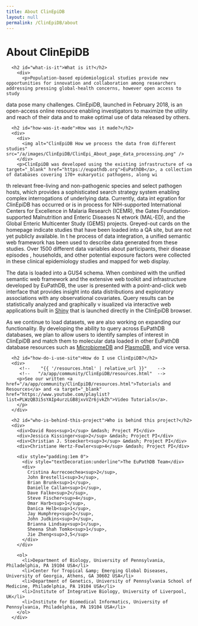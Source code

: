 ```yaml
---
title: About ClinEpiDB
layout: null
permalink: /ClinEpiDB/about
---
```


<div id="about">
      <h1>About ClinEpiDB</h1>

      <h2 id="what-is-it">What is it?</h2>
        <div>
          <p>Population-based epidemiological studies provide new opportunities for innovation and collaboration among researchers addressing pressing global-health concerns, however open access to study
 data pose many challenges. ClinEpiDB, launched in February 2018, is an open-access online resource enabling investigators to maximize the utility and reach of their data and to make optimal use of data 
released by others.
          </p>
        </div>

      <h2 id="how-was-it-made">How was it made?</h2>
      <div>
        <div>
          <img alt="ClinEpiDB How we process the data from different studies" src="/a/images/ClinEpiDB/ClinEpi_About_page_data_processing.png" />
        </div>
        <p>ClinEpiDB was developed using the existing infrastructure of <a target="_blank" href="https://eupathdb.org">EuPathDB</a>, a collection of databases covering 170+ eukaryotic pathogens, along wi
th relevant free-living and non-pathogenic species and select pathogen hosts, which provides a sophisticated search strategy system enabling complex interrogations of underlying data. Currently, data int
egration for ClinEpiDB has occurred or is in process for NIH-supported International Centers for Excellence in Malaria Research (ICEMR), the Gates Foundation-supported Malnutrition and Enteric Diseases N
etwork (MAL-ED), and the Global Enteric Multicenter Study (GEMS) projects. Greyed-out cards on the homepage indicate studies that have been loaded into a QA site, but are not yet publicly available. In t
he process of data integration, a unified semantic web framework has been used to describe data generated from these studies. Over 1500 different data variables about participants, their disease episodes
, households, and other potential exposure factors were collected in these clinical epidemiology studies and mapped for web display.
        </p>
        <p>The data is loaded into a GUS4 schema. When combined with the unified semantic web framework and the extensive web toolkit and infrastructure developed by EuPathDB, the user is presented with 
a point-and-click web interface that provides insight into data distributions and exploratory associations with any observational covariates. Query results can be statistically analyzed and graphically v
isualized via interactive web applications built in <a target="_blank" href="https://shiny.rstudio.com">Shiny</a> that is launched directly in the ClinEpiDB browser.
        </p>
        <p>As we continue to load datasets, we are also working on expanding our functionality. By developing the ability to query across EuPathDB databases, we plan to allow users to identify samples of
 interest in ClinEpiDB and match them to molecular data loaded in other EuPathDB database resources such as <a target="_blank" href="http://microbiomedb.org">MicrobiomeDB</a> and <a target="_blank" href=
"http://plasmodb.org">PlasmoDB</a>, and vice versa.
        </p>
      </div>

      <h2 id="how-do-i-use-site">How do I use ClinEpiDB?</h2>
      <div>
         <!--    "{{ '/resources.html' | relative_url }}"    -->
         <!--   "/a/app/community/ClinEpiDB/resources.html"  -->
        <p>See our written <a href="/a/app/community/ClinEpiDB/resources.html">Tutorials and Resources</a> and <a target="_blank" href="https://www.youtube.com/playlist?list=PLWzQB3i5sYAIp4urzLGB8jxvVZr6jvkZh">Video Tutorials</a>.
        </p>
      </div>

      <h2 id="who-is-behind-this-project">Who is behind this project?</h2>
      <div>
        <div>David Roos<sup>1</sup> &mdash; Project PI</div>
        <div>Jessica Kissinger<sup>2</sup> &mdash; Project PI</div>
        <div>Christian J. Stoeckert<sup>3</sup> &mdash; Project PI</div>
        <div>Christiane Hertz-Fowler<sup>4</sup> &mdash; Project PI</div>

        <div style="padding:1em 0">
          <div style="textDecoration:underline">The EuPathDB Team</div>
          <div>
            Cristina Aurrecoechea<sup>2</sup>,
            John Brestelli<sup>3</sup>,
            Brian Brunk<sup>1</sup>,
            Danielle Callan<sup>1</sup>,
            Dave Falke<sup>2</sup>,
            Steve Fischer<sup>4</sup>,
            Omar Harb<sup>1</sup>,
            Danica Helb<sup>1</sup>,
            Jay Humphrey<sup>2</sup>,
            John Judkins<sup>3</sup>,
            Brianna Lindsay<sup>1</sup>,
            Sheena Shah Tomko<sup>1</sup>,
            Jie Zheng<sup>3,5</sup>
          </div>
        </div>

        <ol>
          <li>Department of Biology, University of Pennsylvania, Philadelphia, PA 19104 USA</li>
          <li>Center for Tropical &amp; Emerging Global Diseases, University of Georgia, Athens, GA 30602 USA</li>
          <li>Department of Genetics, University of Pennsylvania School of Medicine, Philadelphia, PA 19104 USA</li>
          <li>Institute of Integrative Biology, University of Liverpool, UK</li>
          <li>Institute for Biomedical Informatics, University of Pennsylvania, Philadelphia, PA 19104 USA</li>
        </ol>
      </div>
</div>
